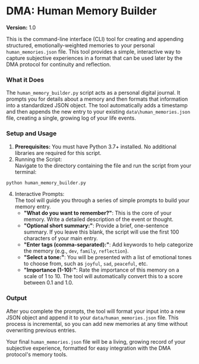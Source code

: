 <!--
  Copyright 2025 Rudolph C. Helm IV

  Licensed under the Apache License, Version 2.0 (the "License");
  you may not use this file except in compliance with the License.
  You may obtain a copy of the License at

      http://www.apache.org/licenses/LICENSE-2.0

  Unless required by applicable law or agreed to in writing, software
  distributed under the License is distributed on an "AS IS" BASIS,
  WITHOUT WARRANTIES OR CONDITIONS OF ANY KIND, either express or implied.
  See the License for the specific language governing permissions and
  limitations under the License.
-->
# **DMA: Human Memory Builder**

**Version:** 1.0

This is the command-line interface (CLI) tool for creating and appending structured, emotionally-weighted memories to your personal `human_memories.json` file. This tool provides a simple, interactive way to capture subjective experiences in a format that can be used later by the DMA protocol for continuity and reflection.

### **What it Does**

The `human_memory_builder.py` script acts as a personal digital journal. It prompts you for details about a memory and then formats that information into a standardized JSON object. The tool automatically adds a timestamp and then appends the new entry to your existing `data\human_memories.json` file, creating a single, growing log of your life events.

### **Setup and Usage**

1. **Prerequisites:** You must have Python 3.7+ installed. No additional libraries are required for this script.  
2. Running the Script:  
   Navigate to the directory containing the file and run the script from your terminal:  
```bash
python human_memory_builder.py
```
4. Interactive Prompts:  
   The tool will guide you through a series of simple prompts to build your memory entry.  
   * **"What do you want to remember?"**: This is the core of your memory. Write a detailed description of the event or thought.  
   * **"Optional short summary:"**: Provide a brief, one-sentence summary. If you leave this blank, the script will use the first 100 characters of your main entry.  
   * **"Enter tags (comma-separated):"**: Add keywords to help categorize the memory (e.g., `dev`, `family`, `reflection`).  
   * **"Select a tone:"**: You will be presented with a list of emotional tones to choose from, such as `joyful`, `sad`, `peaceful`, etc.  
   * **"Importance (1-10):"**: Rate the importance of this memory on a scale of 1 to 10. The tool will automatically convert this to a score between 0.1 and 1.0.

### **Output**

After you complete the prompts, the tool will format your input into a new JSON object and append it to your `data/human_memories.json` file. This process is incremental, so you can add new memories at any time without overwriting previous entries.

Your final `human_memories.json` file will be a living, growing record of your subjective experience, formatted for easy integration with the DMA protocol's memory tools.

